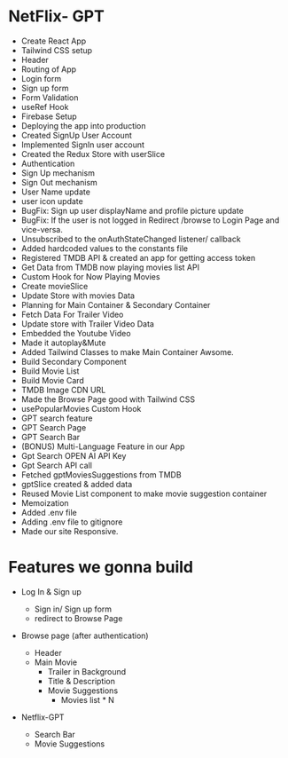 # NetFlix- GPT

- Create React App
- Tailwind CSS setup
- Header
- Routing of App
- Login form
- Sign up form
- Form Validation
- useRef Hook
- Firebase Setup
- Deploying the app into production
- Created SignUp User Account
- Implemented SignIn user account
- Created the Redux Store with userSlice
- Authentication
- Sign Up mechanism
- Sign Out mechanism
- User Name update
- user icon update
- BugFix: Sign up user displayName and profile picture update
- BugFix: If the user is not logged in Redirect /browse to Login Page and vice-versa.
- Unsubscribed to the onAuthStateChanged listener/ callback
- Added hardcoded values to the constants file
- Registered TMDB API & created an app for getting access token
- Get Data from TMDB now playing movies list API
- Custom Hook for Now Playing Movies
- Create movieSlice
- Update Store with movies Data
- Planning for Main Container & Secondary Container
- Fetch Data For Trailer Video
- Update store with Trailer Video Data
- Embedded the Youtube Video
- Made it autoplay&Mute
- Added Tailwind Classes to make Main Container Awsome.
- Build Secondary Component
- Build Movie List
- Build Movie Card
- TMDB Image CDN URL
- Made the Browse Page good with Tailwind CSS
- usePopularMovies Custom Hook
- GPT search feature
- GPT Search Page
- GPT Search Bar
- (BONUS) Multi-Language Feature in our App
- Gpt Search OPEN AI API Key
- Gpt Search API call
- Fetched gptMoviesSuggestions from TMDB 
- gptSlice created & added data
- Reused Movie List component to make movie suggestion container
- Memoization
- Added .env file
- Adding .env file to gitignore
- Made our site Responsive.

# Features we gonna build

- Log In & Sign up

  - Sign in/ Sign up form
  - redirect to Browse Page

- Browse page (after authentication)

  - Header
  - Main Movie
    - Trailer in Background
    - Title & Description
    - Movie Suggestions
      - Movies list \* N

- Netflix-GPT
  - Search Bar
  - Movie Suggestions
